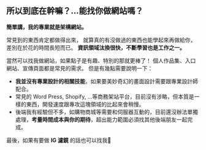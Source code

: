 ## 所以到底在幹嘛？...能找你做網站嗎？

**簡單講，我的專業就是架構網站。**

常見到的東西肯定都做得出來，
就算真的有沒做過的東西也能學起來再做給你，差別在於花的時間長短而已。
**資訊領域汰換很快，不斷學習也是工作之一。**

當然可以找我做網站，如果點子是有趣、特別的那就更棒了！
個人作品集、入口網站、宣傳頁面都是常見的需求。
但是有幾點需要說明一下：

- <strong class="text-base">我並沒有專業設計的相關技能</strong>，如果要美妙奇幻的畫面設計需要跟專業設計師配合。
- 常見的 Word Press, Shopify, ...等商務架站平台，目前沒有涉略，但本質是一樣的東西，開發速度跟專攻這塊領域的比起來會稍慢。
- 後端我有經驗但不多，如購物商城等需要和伺服器互動的，目前還沒辦法單獨處理，<strong class='text-base'>考量時間成本與你的期待</strong>，超出能力範圍必須找其他後端朋友一起完成。

<p class="text-lg">最後，如果有要做 <strong>IG 濾鏡</strong> 的話也可以找我🤣</p>
